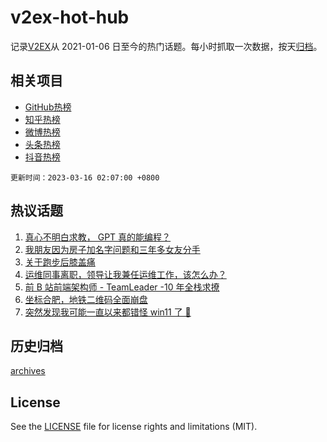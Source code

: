 # v2ex-hot-hub

 记录[V2EX](https://www.v2ex.com/)从 2021-01-06 日至今的热门话题。每小时抓取一次数据，按天[归档](archives)。
 
 ## 相关项目

- [GitHub热榜](https://github.com/it985/github-hot-hub)
- [知乎热榜](https://github.com/it985/zhihu-hot-hub)
- [微博热榜](https://github.com/it985/weibo-hot-hub)
- [头条热榜](https://github.com/it985/toutiao-hot-hub)
- [抖音热榜](https://github.com/it985/douyin-hot-hub)


 `更新时间：2023-03-16 02:07:00 +0800`

## 热议话题

1. [真心不明白求教， GPT 真的能编程？](https://www.v2ex.com/t/924080)
1. [我朋友因为房子加名字问题和三年多女友分手](https://www.v2ex.com/t/924149)
1. [关于跑步后膝盖痛](https://www.v2ex.com/t/924096)
1. [运维同事离职，领导让我兼任运维工作，该怎么办？](https://www.v2ex.com/t/924055)
1. [前 B 站前端架构师 - TeamLeader -10 年全栈求撩](https://www.v2ex.com/t/924183)
1. [坐标合肥，地铁二维码全面崩盘](https://www.v2ex.com/t/924066)
1. [突然发现我可能一直以来都错怪 win11 了 🐶](https://www.v2ex.com/t/924049)

## 历史归档

[archives](archives)

## License

See the [LICENSE](LICENSE) file for license rights and limitations (MIT).
